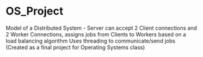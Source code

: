 # OS_Project
Model of a Distributed System - Server can accept 2 Client connections and 2 Worker Connections, assigns jobs from Clients to Workers based on a load balancing algorithm
Uses threading to communicate/send jobs
(Created as a final project for Operating Systems class)
